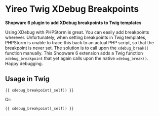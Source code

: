 # Yireo Twig XDebug Breakpoints
**Shopware 6 plugin to add XDebug breakpoints to Twig templates**

Using XDebug with PHPStorm is great. You can easily add breakpoints wherever. Unfortunately, when setting breakpoints in Twig templates, PHPStorm is unable to trace this back to an actual PHP script, so that the breakpoint is never set. The solution is to call upon the `xdebug_break()` function manually. This Shopware 6 extension adds a Twig function `xdebug_breakpoint` that yet again calls upon the native `xdebug_break()`. Happy debugging.

## Usage in Twig
```twig
{{ xdebug_breakpoint(_self)) }}
```
Or:
```twig
{{ xdebug_breakpoint(_self)) }}
```
